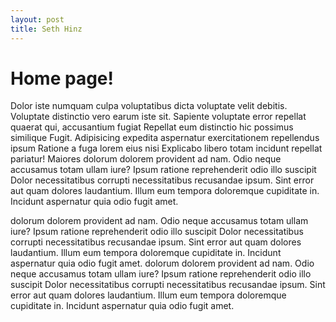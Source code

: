 ```yaml
---
layout: post
title: Seth Hinz
---
```


# Home page!
Dolor iste numquam culpa voluptatibus dicta voluptate velit debitis. Voluptate
distinctio vero earum iste sit. Sapiente voluptate error repellat quaerat qui,
accusantium fugiat Repellat eum distinctio hic possimus similique Fugit.
Adipisicing expedita aspernatur exercitationem repellendus ipsum Ratione a fuga
lorem eius nisi Explicabo libero totam incidunt repellat pariatur! Maiores
dolorum dolorem provident ad nam. Odio neque accusamus totam ullam iure?
Ipsum ratione reprehenderit odio illo suscipit Dolor necessitatibus corrupti
necessitatibus recusandae ipsum. Sint error aut quam dolores laudantium. Illum
eum tempora doloremque cupiditate in. Incidunt aspernatur quia odio fugit amet.


dolorum dolorem provident ad nam. Odio neque accusamus totam ullam iure?
Ipsum ratione reprehenderit odio illo suscipit Dolor necessitatibus corrupti
necessitatibus recusandae ipsum. Sint error aut quam dolores laudantium. Illum
eum tempora doloremque cupiditate in. Incidunt aspernatur quia odio fugit amet.
dolorum dolorem provident ad nam. Odio neque accusamus totam ullam iure?
Ipsum ratione reprehenderit odio illo suscipit Dolor necessitatibus corrupti
necessitatibus recusandae ipsum. Sint error aut quam dolores laudantium. Illum
eum tempora doloremque cupiditate in. Incidunt aspernatur quia odio fugit amet.
